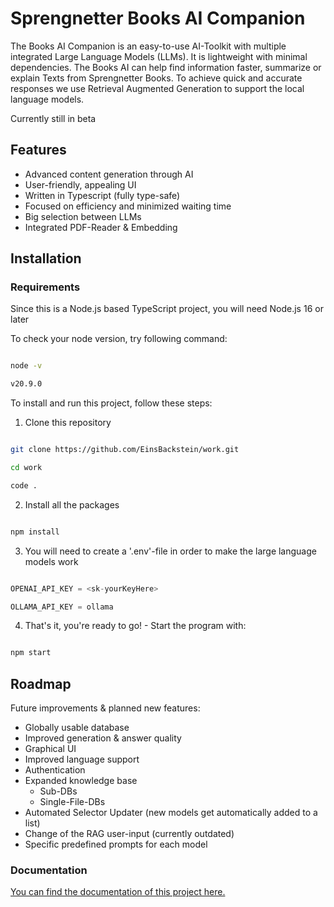 # Sprengnetter Books AI Companion

The Books AI Companion is an easy-to-use AI-Toolkit with multiple integrated Large Language Models (LLMs). It is lightweight with minimal dependencies. The Books AI can help find information faster, summarize or explain Texts from Sprengnetter Books.
To achieve quick and accurate responses we use Retrieval Augmented Generation to support the local language models.

Currently still in beta

## Features

- Advanced content generation through AI
- User-friendly, appealing UI
- Written in Typescript (fully type-safe)
- Focused on efficiency and minimized waiting time
- Big selection between LLMs
- Integrated PDF-Reader & Embedding

## Installation

### Requirements

Since this is a Node.js based TypeScript project, you will need Node.js 16 or later

To check your node version, try following command:

```bash

node -v

v20.9.0

```

To install and run this project, follow these steps:

1. Clone this repository

```bash

git clone https://github.com/EinsBackstein/work.git

cd work

code .

```

2. Install all the packages

```bash

npm install

```

3. You will need to create a '.env'-file in order to make the large language models work

```ts

OPENAI_API_KEY = <sk-yourKeyHere>

OLLAMA_API_KEY = ollama

```

4. That's it, you're ready to go! - Start the program with:

```bash

npm start

```

## Roadmap

Future improvements & planned new features:

- Globally usable database
- Improved generation & answer quality
- Graphical UI
- Improved language support
- Authentication
- Expanded knowledge base
  - Sub-DBs
  - Single-File-DBs
- Automated Selector Updater (new models get automatically added to a list)
- Change of the RAG user-input (currently outdated)
- Specific predefined prompts for each model

### Documentation

[You can find the documentation of this project here.](https://einsbackstein.github.io/work/)